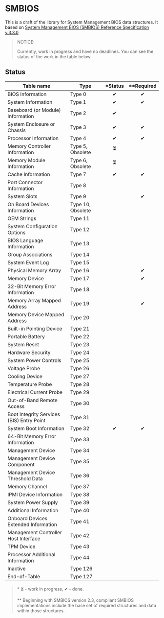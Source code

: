 # SMBIOS

This is a draft of the library for System Management BIOS data structures.
It based on [System Management BIOS (SMBIOS) Reference Specification v.3.3.0](https://www.dmtf.org/sites/default/files/standards/documents/DSP0134_3.3.0.pdf)

> NOTICE:
>
> Currently, work in progress and have no deadlines. You can see the status of the work in the table below.

## Status

| Table name                                | Type              | \*Status | \*\*Required |
|-------------------------------------------|-------------------|:--------:|:------------:|
| BIOS Information                          | Type 0            |    ✔     |      ✔       |
| System Information                        | Type 1            |    ✔     |      ✔       |
| Baseboard (or Module) Information         | Type 2            |    ✔     |              |
| System Enclosure or Chassis               | Type 3            |    ✔     |      ✔       |
| Processor Information                     | Type 4            |    ✔     |      ✔       |
| Memory Controller Information             | Type 5, Obsolete  |    ⏳     |              |
| Memory Module Information                 | Type 6, Obsolete  |    ⏳     |              |
| Cache Information                         | Type 7            |    ✔     |      ✔       |
| Port Connector Information                | Type 8            |          |              |
| System Slots                              | Type 9            |          |      ✔       |
| On Board Devices Information              | Type 10, Obsolete |          |              |
| OEM Strings                               | Type 11           |          |              |
| System Configuration Options              | Type 12           |          |              |
| BIOS Language Information                 | Type 13           |          |              |
| Group Associations                        | Type 14           |          |              |
| System Event Log                          | Type 15           |          |              |
| Physical Memory Array                     | Type 16           |          |      ✔       |
| Memory Device                             | Type 17           |          |      ✔       |
| 32-Bit Memory Error Information           | Type 18           |          |              |
| Memory Array Mapped Address               | Type 19           |          |      ✔       |
| Memory Device Mapped Address              | Type 20           |          |              |
| Built-in Pointing Device                  | Type 21           |          |              |
| Portable Battery                          | Type 22           |          |              |
| System Reset                              | Type 23           |          |              |
| Hardware Security                         | Type 24           |          |              |
| System Power Controls                     | Type 25           |          |              |
| Voltage Probe                             | Type 26           |          |              |
| Cooling Device                            | Type 27           |          |              |
| Temperature Probe                         | Type 28           |          |              |
| Electrical Current Probe                  | Type 29           |          |              |
| Out-of-Band Remote Access                 | Type 30           |          |              |
| Boot Integrity Services (BIS) Entry Point | Type 31           |          |              |
| System Boot Information                   | Type 32           |    ✔     |      ✔       |
| 64-Bit Memory Error Information           | Type 33           |          |              |
| Management Device                         | Type 34           |          |              |
| Management Device Component               | Type 35           |          |              |
| Management Device Threshold Data          | Type 36           |          |              |
| Memory Channel                            | Type 37           |          |              |
| IPMI Device Information                   | Type 38           |          |              |
| System Power Supply                       | Type 39           |          |              |
| Additional Information                    | Type 40           |          |              |
| Onboard Devices Extended Information      | Type 41           |          |              |
| Management Controller Host Interface      | Type 42           |          |              |
| TPM Device                                | Type 43           |          |              |
| Processor Additional Information          | Type 44           |          |              |
| Inactive                                  | Type 126          |          |              |
| End-of-Table                              | Type 127          |          |              |

> \* ⏳ - work in progress, ✔ - done.
>
> \*\* Beginning with SMBIOS version 2.3, compliant SMBIOS implementations include the base set of required structures and data within those structures.
